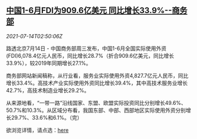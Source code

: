 <!--1626231662000-->
[中国1-6月FDI为909.6亿美元 同比增长33.9%--商务部](https://cn.reuters.com/article/china-moc-fdi-0714-idCNKBS2EK07Q)
------

<div><i>2021-07-14T02:50:06Z</i></div><p>路透北京7月14日 - 中国商务部周三发布，中国1-6月全国实际使用外资(FDI)6,078.4亿元人民币，同比增长28.7%（折合909.6亿美元，同比增长33.9%），较2019年同期增长27.1%。</p><p>商务部网站新闻稿称，从行业看，服务业实际使用外资4,827.7亿元人民币，同比增长33.4%。高技术产业实际使用外资同比增长39.4%，其中高技术服务业增长42.7%，高技术制造业增长29.2%。</p><p>从来源地看，“一带一路”沿线国家、东盟、欧盟实际投资同比分别增长49.6%、50.7%和10.3%。从区域分布看，我国东部、中部、西部地区实际使用外资分别增长29.7%、33.6%和6.1%。（完）</p><p>欲浏览详情，请点选：<a href="http://www.mofcom.gov.cn/article/news/202107/20210703175662.shtml">here</a></p>
